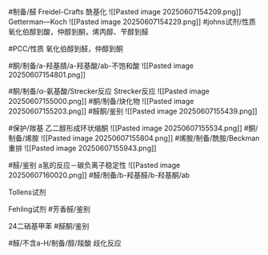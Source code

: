 #制备/醛
Freidel-Crafts 酰基化
![[Pasted image 20250607154209.png]]
Getterman—Koch 
![[Pasted image 20250607154229.png]]
#johns试剂/性质 
氧化伯醇到酸，仲醇到酮，烯丙醇、苄醇到醛

#PCC/性质
氧化伯醇到醛，仲醇到酮

#酮/制备/a-羟基腈/a-羟基酸/ab-不饱和酸
![[Pasted image 20250607154801.png]]

#酮/制备/α-氨基酸/Strecker反应 
Strecker反应
![[Pasted image 20250607155000.png]]
#酮/制备/炔化物
![[Pasted image 20250607155203.png]]
#醛酮/鉴别 
![[Pasted image 20250607155439.png]]

#保护/羰基
乙二醇形成环状缩酮
![[Pasted image 20250607155534.png]]
#酮/制备/烯胺
![[Pasted image 20250607155804.png]]
#烯胺/制备/酰胺/Beckman重排
![[Pasted image 20250607155943.png]]



#醛/鉴别
a氢的反应－碳负离子稳定性
![[Pasted image 20250607160020.png]]
#醛/制备/b-羟基醛/b-羟基酮/ab

Tollens试剂

Fehling试剂 #芳香醛/鉴别

24二硝基甲苯 #醛酮/鉴别

#醛/不含a-H/制备/醇/羧酸
歧化反应 


